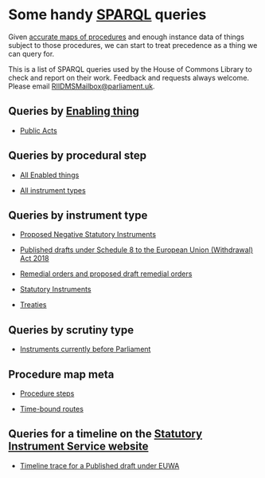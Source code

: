 # Some handy [SPARQL](https://en.wikipedia.org/wiki/SPARQL) queries

Given [accurate maps of procedures](https://ukparliament.github.io/ontologies/procedure/procedure-ontology.html#maps) and enough instance data of things subject to those procedures, we can start to treat precedence as a thing we can query for.

This is a list of SPARQL queries used by the House of Commons Library to check and report on their work. Feedback and requests always welcome. Please email [RIIDMSMailbox@parliament.uk](mailto:RIIDMSMailbox@parliament.uk).

## Queries by [Enabling thing](https://ukparliament.github.io/ontologies/legislation/legislation-ontology.html#d4e144)

* [Public Acts](enabling-things/public-acts)

## Queries by procedural step

* [All Enabled things](procedural-steps/enabled-things)

* [All instrument types](procedural-steps/work-packaged-things)

## Queries by instrument type

* [Proposed Negative Statutory Instruments](instrument-types/proposed-negative-statutory-instruments)

* [Published drafts under Schedule 8 to the European Union (Withdrawal) Act 2018](instrument-types/published-drafts-under-euwa)

* [Remedial orders and proposed draft remedial orders](instrument-types/remedial-orders)

* [Statutory Instruments](instrument-types/statutory-instruments)

* [Treaties](instrument-types/treaties)

## Queries by scrutiny type

* [Instruments currently before Parliament](scrutiny-types/currentness)

## Procedure map meta

* [Procedure steps](procedure-map-meta/steps)

* [Time-bound routes](procedure-map-meta/time-bound-routes)

## Queries for a timeline on the [Statutory Instrument Service website](https://statutoryinstruments.parliament.uk/)

* [Timeline trace for a Published draft under EUWA](timeline-queries/published-drafts)